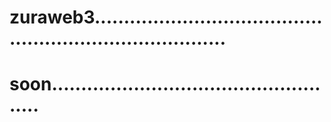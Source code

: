 # zuraweb3............................................................................
# soon...................................................
